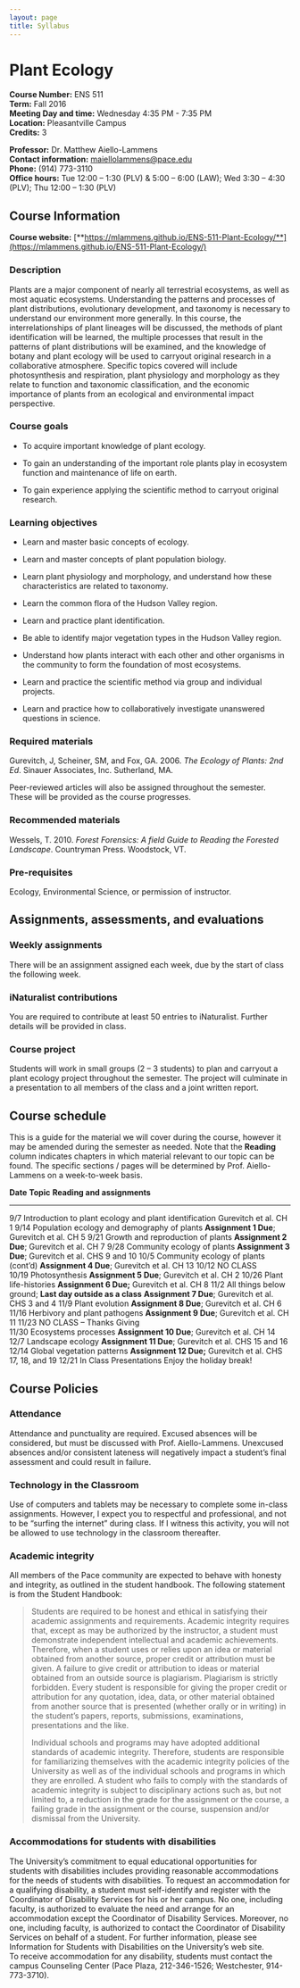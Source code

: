 ```yaml
---
layout: page
title: Syllabus
---
```


Plant Ecology
=============

**Course Number:** ENS 511\
**Term:** Fall 2016\
**Meeting Day and time:** Wednesday 4:35 PM - 7:35 PM\
**Location:** Pleasantville Campus\
**Credits:** 3

**Professor:** Dr. Matthew Aiello-Lammens\
**Contact information:** maiellolammens@pace.edu\
**Phone:** (914) 773-3110\
**Office hours:** Tue 12:00 – 1:30 (PLV) & 5:00 – 6:00 (LAW); Wed 3:30 – 4:30 (PLV); Thu 12:00 – 1:30 (PLV)

Course Information
------------------

**Course website:**
[**https://mlammens.github.io/ENS-511-Plant-Ecology/**](https://mlammens.github.io/ENS-511-Plant-Ecology/)

### Description

Plants are a major component of nearly all terrestrial ecosystems, as
well as most aquatic ecosystems. Understanding the patterns and
processes of plant distributions, evolutionary development, and taxonomy
is necessary to understand our environment more generally. In this
course, the interrelationships of plant lineages will be discussed, the
methods of plant identification will be learned, the multiple processes
that result in the patterns of plant distributions will be examined, and
the knowledge of botany and plant ecology will be used to carryout
original research in a collaborative atmosphere. Specific topics covered
will include photosynthesis and respiration, plant physiology and
morphology as they relate to function and taxonomic classification, and
the economic importance of plants from an ecological and environmental
impact perspective.

### Course goals

-   To acquire important knowledge of plant ecology.

-   To gain an understanding of the important role plants play in
    ecosystem function and maintenance of life on earth.

-   To gain experience applying the scientific method to carryout
    original research.

### Learning objectives

-   Learn and master basic concepts of ecology.

-   Learn and master concepts of plant population biology.

-   Learn plant physiology and morphology, and understand how these
    characteristics are related to taxonomy.

-   Learn the common flora of the Hudson Valley region.

-   Learn and practice plant identification.

-   Be able to identify major vegetation types in the Hudson Valley
    region.

-   Understand how plants interact with each other and other organisms
    in the community to form the foundation of most ecosystems.

-   Learn and practice the scientific method via group and individual
    projects.

-   Learn and practice how to collaboratively investigate unanswered
    questions in science.

### Required materials

Gurevitch, J, Scheiner, SM, and Fox, GA. 2006. *The Ecology of Plants:
2nd Ed*. Sinauer Associates, Inc. Sutherland, MA.

Peer-reviewed articles will also be assigned throughout the semester.
These will be provided as the course progresses.

### Recommended materials

Wessels, T. 2010. *Forest Forensics: A field Guide to Reading the
Forested Landscape*. Countryman Press. Woodstock, VT.

### Pre-requisites

Ecology, Environmental Science, or permission of instructor.

Assignments, assessments, and evaluations
-----------------------------------------

### Weekly assignments 

There will be an assignment assigned each week, due by the start of
class the following week.

### iNaturalist contributions

You are required to contribute at least 50 entries to iNaturalist.
Further details will be provided in class.

### Course project

Students will work in small groups (2 – 3 students) to plan and carryout
a plant ecology project throughout the semester. The project will
culminate in a presentation to all members of the class and a joint
written report.

<span id="course-schedule-and-policies" class="anchor"></span>

Course schedule 
----------------

<span id="calender" class="anchor"></span>This is a guide for the
material we will cover during the course, however it may be amended
during the semester as needed. Note that the **Reading** column
indicates chapters in which material relevant to our topic can be found.
The specific sections / pages will be determined by Prof. Aiello-Lammens
on a week-to-week basis.

  **Date**   **Topic**                                                  **Reading and assignments**
  ---------- ---------------------------------------------------------- -------------------------------------------------------------------------------------------------------------
  9/7        Introduction to plant ecology and plant identification     <span id="OLE_LINK3" class="anchor"><span id="OLE_LINK4" class="anchor"></span></span>Gurevitch et al. CH 1
  9/14       Population ecology and demography of plants                **Assignment 1 Due**; Gurevitch et al. CH 5
  9/21       Growth and reproduction of plants                          **Assignment 2 Due**; Gurevitch et al. CH 7
  9/28       Community ecology of plants                                **Assignment 3 Due**; Gurevitch et al. CHS 9 and 10
  10/5       Community ecology of plants (cont’d)                       **Assignment 4 Due**; Gurevitch et al. CH 13
  10/12      NO CLASS                                                   
  10/19      Photosynthesis                                             **Assignment 5 Due**; Gurevitch et al. CH 2
  10/26      Plant life-histories                                       **Assignment 6 Due;** Gurevitch et al. CH 8
  11/2       All things below ground; **Last day outside as a class**   **Assignment 7 Due**; Gurevitch et al. CHS 3 and 4
  11/9       Plant evolution                                            **Assignment 8 Due**; Gurevitch et al. CH 6
  11/16      Herbivory and plant pathogens                              **Assignment 9 Due**; Gurevitch et al. CH 11
  11/23      NO CLASS – Thanks Giving                                   
  11/30      Ecosystems processes                                       **Assignment 10 Due**; Gurevitch et al. CH 14
  12/7       Landscape ecology                                          **Assignment 11 Due**; Gurevitch et al. CHS 15 and 16
  12/14      Global vegetation patterns                                 **Assignment 12 Due;** Gurevitch et al. CHS 17, 18, and 19
  12/21      In Class Presentations                                     Enjoy the holiday break!

Course Policies
---------------

### Attendance

Attendance and punctuality are required. Excused absences will be
considered, but must be discussed with Prof. Aiello-Lammens. Unexcused
absences and/or consistent lateness will negatively impact a student’s
final assessment and could result in failure.

### Technology in the Classroom

Use of computers and tablets may be necessary to complete some in-class
assignments. However, I expect you to respectful and professional, and
not to be “surfing the internet” during class. If I witness this
activity, you will not be allowed to use technology in the classroom
thereafter.

### Academic integrity

All members of the Pace community are expected to behave with honesty
and integrity, as outlined in the student handbook. The following
statement is from the Student Handbook:

> Students are required to be honest and ethical in satisfying their
> academic assignments and requirements. Academic integrity requires
> that, except as may be authorized by the instructor, a student must
> demonstrate independent intellectual and academic achievements.
> Therefore, when a student uses or relies upon an idea or material
> obtained from another source, proper credit or attribution must be
> given. A failure to give credit or attribution to ideas or material
> obtained from an outside source is plagiarism. Plagiarism is strictly
> forbidden. Every student is responsible for giving the proper credit
> or attribution for any quotation, idea, data, or other material
> obtained from another source that is presented (whether orally or in
> writing) in the student’s papers, reports, submissions, examinations,
> presentations and the like.
>
> Individual schools and programs may have adopted additional standards
> of academic integrity. Therefore, students are responsible for
> familiarizing themselves with the academic integrity policies of the
> University as well as of the individual schools and programs in which
> they are enrolled. A student who fails to comply with the standards of
> academic integrity is subject to disciplinary actions such as, but not
> limited to, a reduction in the grade for the assignment or the course,
> a failing grade in the assignment or the course, suspension and/or
> dismissal from the University.

### Accommodations for students with disabilities

The University’s commitment to equal educational opportunities for
students with disabilities includes providing reasonable accommodations
for the needs of students with disabilities. To request an accommodation
for a qualifying disability, a student must self-identify and register
with the Coordinator of Disability Services for his or her campus. No
one, including faculty, is authorized to evaluate the need and arrange
for an accommodation except the Coordinator of Disability Services.
Moreover, no one, including faculty, is authorized to contact the
Coordinator of Disability Services on behalf of a student. For further
information, please see Information for Students with Disabilities on
the University’s web site.\
To receive accommodation for any disability, students must contact the
campus Counseling Center (Pace Plaza, 212-346-1526; Westchester,
914-773-3710).

